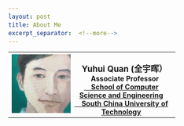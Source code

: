 ```yaml
---
layout: post
title: About Me
excerpt_separator:  <!--more-->
---
```

<table>
<tbody align="center">
<tr>
<th><img src="https://github.com/Dofboom/Dofboom.github.io/raw/master/images/2.jpg" alt="" width="120" align="left" /><br />
<span style="font-size: 120%;"><strong> &ensp; Yuhui Quan</strong> (全宇晖） </span><br />
<span style="font-size: 100%;">&ensp; &nbsp;Associate Professor <a href="http://www2.scut.edu.cn/cs/"><br>&ensp;&nbsp;&nbsp;School of Computer Science and Engineering</a></span><br />
<span style="font-size: 100%;"> <a href="https://www.scut.edu.cn">&ensp;&nbsp; South China University of Technology</a><br />
</span></th>
</tr>
</tbody>
</table>

